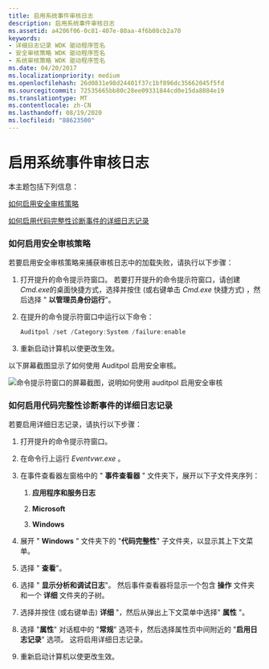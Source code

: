 ```yaml
---
title: 启用系统事件审核日志
description: 启用系统事件审核日志
ms.assetid: a4206f06-0c81-407e-80aa-4f6b08cb2a70
keywords:
- 详细日志记录 WDK 驱动程序签名
- 安全审核策略 WDK 驱动程序签名
- 系统审核策略 WDK 驱动程序签名
ms.date: 04/20/2017
ms.localizationpriority: medium
ms.openlocfilehash: 26d0831e98d24401f37c1bf896dc35662045f5fd
ms.sourcegitcommit: 72535665bb80c28ee09331844cd0e15da8084e19
ms.translationtype: MT
ms.contentlocale: zh-CN
ms.lasthandoff: 08/19/2020
ms.locfileid: "88623500"
---
```

# <a name="enabling-the-system-event-audit-log"></a>启用系统事件审核日志


本主题包括下列信息：

[如何启用安全审核策略](#how-to-enable-security-audit-policy)

[如何启用代码完整性诊断事件的详细日志记录](#how-to-enable-verbose-logging-of-code-integrity-diagnostic-events)

### <a name="how-to-enable-security-audit-policy"></a><a href="" id="how-to-enable-security-audit-policy"></a> 如何启用安全审核策略

若要启用安全审核策略来捕获审核日志中的加载失败，请执行以下步骤：

1.  打开提升的命令提示符窗口。 若要打开提升的命令提示符窗口，请创建 *Cmd.exe*的桌面快捷方式，选择并按住 (或右键单击 *Cmd.exe* 快捷方式) ，然后选择 " **以管理员身份运行**"。

2.  在提升的命令提示符窗口中运行以下命令：

    ```cpp
    Auditpol /set /Category:System /failure:enable
    ```

3.  重新启动计算机以使更改生效。

以下屏幕截图显示了如何使用 Auditpol 启用安全审核。

![命令提示符窗口的屏幕截图，说明如何使用 auditpol 启用安全审核](images/driver-signing-enable-auditpol.png)

### <a name="how-to-enable-verbose-logging-of-code-integrity-diagnostic-events"></a><a href="" id="how-to-enable-verbose-logging-of-code-integrity-diagnostic-events"></a> 如何启用代码完整性诊断事件的详细日志记录

若要启用详细日志记录，请执行以下步骤：

1.  打开提升的命令提示符窗口。

2.  在命令行上运行 *Eventvwr.exe* 。

3.  在事件查看器左窗格中的 " **事件查看器** " 文件夹下，展开以下子文件夹序列：

    1.  **应用程序和服务日志**

    2.  **Microsoft**

    3.  **Windows**

4.  展开 " **Windows** " 文件夹下的 "**代码完整性**" 子文件夹，以显示其上下文菜单。

5.  选择 " **查看**"。

6.  选择 " **显示分析和调试日志**"。 然后事件查看器将显示一个包含 **操作** 文件夹和一个 **详细** 文件夹的子树。

7.  选择并按住 (或右键单击) **详细** "，然后从弹出上下文菜单中选择" **属性** "。

8.  选择 "**属性**" 对话框中的 "**常规**" 选项卡，然后选择属性页中间附近的 "**启用日志记录**" 选项。 这将启用详细日志记录。

9.  重新启动计算机以使更改生效。

 

 





